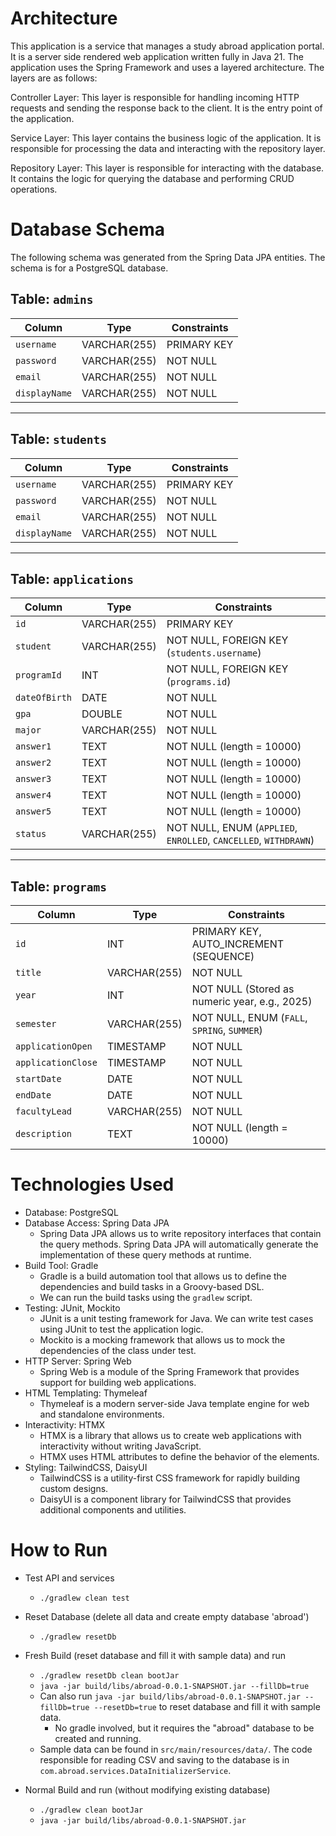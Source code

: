 # Architecture
This application is a service that manages a study abroad application portal. It is a server side rendered web application written fully in Java 21.
The application uses the Spring Framework and uses a layered architecture. The layers are as follows:

Controller Layer: This layer is responsible for handling incoming HTTP requests and sending the response back to the client. It is the entry point of the application.

Service Layer: This layer contains the business logic of the application. It is responsible for processing the data and interacting with the repository layer.

Repository Layer: This layer is responsible for interacting with the database. It contains the logic for querying the database and performing CRUD operations.

# Database Schema
The following schema was generated from the Spring Data JPA entities. The schema is for a PostgreSQL database.

## Table: `admins`
| Column       | Type         | Constraints                  |
|-------------|-------------|------------------------------|
| `username`  | VARCHAR(255) | PRIMARY KEY                 |
| `password`  | VARCHAR(255) | NOT NULL                    |
| `email`     | VARCHAR(255) | NOT NULL                    |
| `displayName` | VARCHAR(255) | NOT NULL                    |

---

## Table: `students`
| Column       | Type         | Constraints                  |
|-------------|-------------|------------------------------|
| `username`  | VARCHAR(255) | PRIMARY KEY                 |
| `password`  | VARCHAR(255) | NOT NULL                    |
| `email`     | VARCHAR(255) | NOT NULL                    |
| `displayName` | VARCHAR(255) | NOT NULL                    |

---

## Table: `applications`
| Column        | Type         | Constraints                                      |
|--------------|-------------|--------------------------------------------------|
| `id`         | VARCHAR(255) | PRIMARY KEY                                     |
| `student`    | VARCHAR(255) | NOT NULL, FOREIGN KEY (`students.username`)    |
| `programId`  | INT          | NOT NULL, FOREIGN KEY (`programs.id`)          |
| `dateOfBirth`| DATE         | NOT NULL                                        |
| `gpa`        | DOUBLE       | NOT NULL                                        |
| `major`      | VARCHAR(255) | NOT NULL                                        |
| `answer1`    | TEXT         | NOT NULL (length = 10000)                       |
| `answer2`    | TEXT         | NOT NULL (length = 10000)                       |
| `answer3`    | TEXT         | NOT NULL (length = 10000)                       |
| `answer4`    | TEXT         | NOT NULL (length = 10000)                       |
| `answer5`    | TEXT         | NOT NULL (length = 10000)                       |
| `status`     | VARCHAR(255) | NOT NULL, ENUM (`APPLIED`, `ENROLLED`, `CANCELLED`, `WITHDRAWN`) |

---

## Table: `programs`
| Column              | Type         | Constraints                                     |
|---------------------|-------------|-----------------------------------------------|
| `id`               | INT          | PRIMARY KEY, AUTO_INCREMENT (SEQUENCE)       |
| `title`            | VARCHAR(255) | NOT NULL                                     |
| `year`             | INT          | NOT NULL (Stored as numeric year, e.g., 2025) |
| `semester`         | VARCHAR(255) | NOT NULL, ENUM (`FALL`, `SPRING`, `SUMMER`)  |
| `applicationOpen`  | TIMESTAMP    | NOT NULL                                     |
| `applicationClose` | TIMESTAMP    | NOT NULL                                     |
| `startDate`        | DATE         | NOT NULL                                     |
| `endDate`          | DATE         | NOT NULL                                     |
| `facultyLead`      | VARCHAR(255) | NOT NULL                                     |
| `description`      | TEXT         | NOT NULL (length = 10000)                    |




# Technologies Used
* Database: PostgreSQL
* Database Access: Spring Data JPA
    * Spring Data JPA allows us to write repository interfaces that contain the query methods. Spring Data JPA will automatically generate the implementation of these query methods at runtime.
* Build Tool: Gradle
    * Gradle is a build automation tool that allows us to define the dependencies and build tasks in a Groovy-based DSL.
    * We can run the build tasks using the `gradlew` script.
* Testing: JUnit, Mockito
    * JUnit is a unit testing framework for Java. We can write test cases using JUnit to test the application logic.
    * Mockito is a mocking framework that allows us to mock the dependencies of the class under test.
* HTTP Server: Spring Web
    * Spring Web is a module of the Spring Framework that provides support for building web applications.
* HTML Templating: Thymeleaf
    * Thymeleaf is a modern server-side Java template engine for web and standalone environments.
* Interactivity: HTMX
    * HTMX is a library that allows us to create web applications with interactivity without writing JavaScript.
    * HTMX uses HTML attributes to define the behavior of the elements.
* Styling: TailwindCSS, DaisyUI
    * TailwindCSS is a utility-first CSS framework for rapidly building custom designs.
    * DaisyUI is a component library for TailwindCSS that provides additional components and utilities.

# How to Run

- Test API and services
    - `./gradlew clean test`

- Reset Database (delete all data and create empty database 'abroad')
    - `./gradlew resetDb`

- Fresh Build (reset database and fill it with sample data) and run
    - `./gradlew resetDb clean bootJar`
    - `java -jar build/libs/abroad-0.0.1-SNAPSHOT.jar --fillDb=true`
    - Can also run `java -jar build/libs/abroad-0.0.1-SNAPSHOT.jar --fillDb=true --resetDb=true` to reset database and fill it with sample data.
        - No gradle involved, but it requires the "abroad" database to be created and running.
    - Sample data can be found in `src/main/resources/data/`. The code responsible
      for reading CSV and saving to the database is in `com.abroad.services.DataInitializerService`.

- Normal Build and run (without modifying existing database)
    - `./gradlew clean bootJar`
    - `java -jar build/libs/abroad-0.0.1-SNAPSHOT.jar`